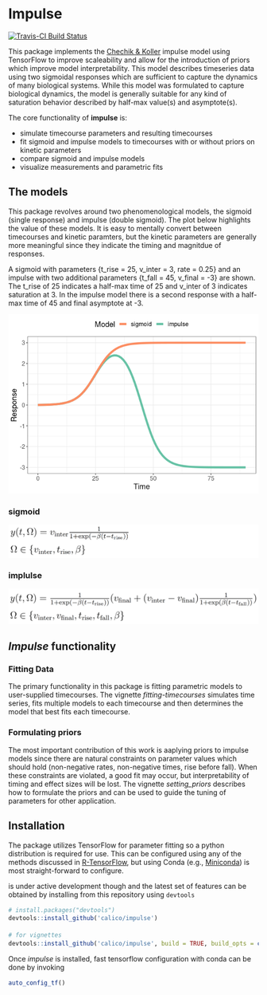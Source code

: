 
<!-- README.md is generated from README.Rmd. Please edit that file -->

# Impulse

[![Travis-CI Build
Status](https://travis-ci.org/calico/impulse.svg?branch=master)](https://travis-ci.org/calico/impulse)

This package implements the [Chechik &
Koller](https://www.ncbi.nlm.nih.gov/pubmed/19193146) impulse model
using TensorFlow to improve scaleability and allow for the introduction
of priors which improve model interpretability. This model describes
timeseries data using two sigmoidal responses which are sufficient to
capture the dynamics of many biological systems. While this model was
formulated to capture biological dynamics, the model is generally
suitable for any kind of saturation behavior described by half-max
value(s) and asymptote(s).

The core functionality of **impulse** is:

  - simulate timecourse parameters and resulting timecourses
  - fit sigmoid and impulse models to timecourses with or without priors
    on kinetic parameters
  - compare sigmoid and impulse models
  - visualize measurements and parametric fits

## The models

This package revolves around two phenomenological models, the sigmoid
(single response) and impulse (double sigmoid). The plot below
highlights the value of these models. It is easy to mentally convert
between timecourses and kinetic paramters, but the kinetic parameters
are generally more meaningful since they indicate the timing and
magnitdue of responses.

A sigmoid with parameters {t\_rise = 25, v\_inter = 3, rate = 0.25} and
an impulse with two additional parameters {t\_fall = 45, v\_final = -3}
are shown. The t\_rise of 25 indicates a half-max time of 25 and
v\_inter of 3 indicates saturation at 3. In the impulse model there is a
second response with a half-max time of 45 and final asymptote at -3.

![](man/figures/README-sigmoid_impulse_compare-1.png)<!-- -->

### sigmoid

![Sigmoid](https://github.com/calico/impulse/blob/master/man/figures/sigmoid.png)

### implulse

![Impulse](https://github.com/calico/impulse/blob/master/man/figures/impulse.png)

## *Impulse* functionality

### Fitting Data

The primary functionality in this package is fitting parametric models
to user-supplied timecourses. The vignette *fitting-timecourses*
simulates time series, fits multiple models to each timecourse and then
determines the model that best fits each timecourse.

### Formulating priors

The most important contribution of this work is aaplying priors to
impulse models since there are natural constraints on parameter values
which should hold (non-negative rates, non-negative times, rise before
fall). When these constraints are violated, a good fit may occur, but
interpretability of timing and effect sizes will be lost. The vignette
*setting\_priors* describes how to formulate the priors and can be used
to guide the tuning of parameters for other application.

## Installation

The package utilizes TensorFlow for parameter fitting so a python
distribution is required for use. This can be configured using any of
the methods discussed in
[R-TensorFlow](https://github.com/rstudio/tensorflow), but using Conda
(e.g., [Miniconda](https://docs.conda.io/en/latest/miniconda.html)) is
most straight-forward to configure.

is under active development though and the latest set of features can be
obtained by installing from this repository using `devtools`

``` r
# install.packages("devtools")
devtools::install_github('calico/impulse')

# for vignettes
devtools::install_github('calico/impulse', build = TRUE, build_opts = c("--no-resave-data", "--no-manual"))
```

Once *impulse* is installed, fast tensorflow configuration with conda
can be done by invoking

``` r
auto_config_tf()
```
